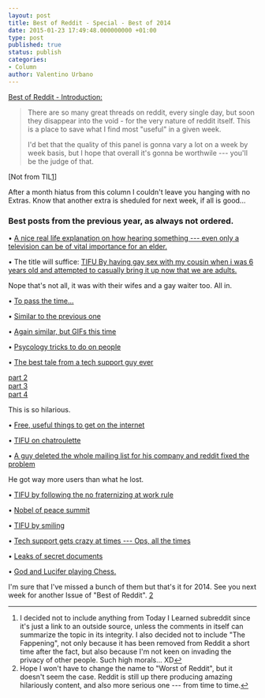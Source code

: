 ```yaml
---
layout: post
title: Best of Reddit - Special - Best of 2014
date: 2015-01-23 17:49:48.000000000 +01:00
type: post
published: true
status: publish
categories:
- Column
author: Valentino Urbano 
---
```


[Best of Reddit - Introduction:][0]

> There are so many great threads on reddit, every single day, but soon they disappear into the void - for the very nature of reddit itself. This is a place to save what I find most "useful" in a given week.
> 
> I'd bet that the quality of this panel is gonna vary a lot on a week by week basis, but I hope that overall it's gonna be worthwile --- you'll be the judge of that.

\[Not from TIL[1][1]\]

After a month hiatus from this column I couldn't leave you hanging with no Extras. Know that another extra is sheduled for next week, if all is good...

### Best posts from the previous year, as always not ordered.

• [A nice real life explanation on how hearing something --- even only a television can be of vital importance for an elder.][2]

• The title will suffice: [TIFU By having gay sex with my cousin when i was 6 years old and attempted to casually bring it up now that we are adults.][3]

Nope that's not all, it was with their wifes and a gay waiter too. All in.

• [To pass the time...][4]

• [Similar to the previous one][5]

• [Again similar, but GIFs this time][6]

• [Psycology tricks to do on people][7]

• [The best tale from a tech support guy ever][8]

[part 2][9]  
[part 3][10]  
[part 4][11]

This is so hilarious.

• [Free, useful things to get on the internet][12]

• [TIFU on chatroulette][13]

• [A guy deleted the whole mailing list for his company and reddit fixed the problem][14]

He got way more users than what he lost.

• [TIFU by following the no fraternizing at work rule][15]

• [Nobel of peace summit][16]

• [TIFU by smiling][17]

• [Tech support gets crazy at times --- Ops, all the times][18]

• [Leaks of secret documents][19]

• [God and Lucifer playing Chess.][20]

I'm sure that I've missed a bunch of them but that's it for 2014\. See you next week for another Issue of "Best of Reddit". [2][21]

---

1. I decided not to include anything from Today I Learned subreddit since it's just a link to an outside source, unless the comments in itself can summarize the topic in its integrity. I also decided not to include "The Fappening", not only because it has been removed from Reddit a short time after the fact, but also because I'm not keen on invading the privacy of other people. Such high morals... XD[↩][22]
2. Hope I won't have to change the name to "Worst of Reddit", but it doesn't seem the case. Reddit is still up there producing amazing hilariously content, and also more serious one --- from time to time.[↩][23]


[0]: http://www.myshar.org/best-of-reddit-introduction/
[1]: #f1-111414
[2]: http://www.reddit.com/r/talesfromtechsupport/comments/28qemm/dont_bother_sending_a_tech_ill_be_dead_by_then/
[3]: http://www.reddit.com/r/tifu/comments/1yf68c/tifu_by_having_gay_sex_with_my_cousin_when_i_was/
[4]: http://www.reddit.com/r/AskReddit/comments/1rwouq/what_piece_of_stand_up_comedy_10_minutes_or_less/
[5]: http://www.reddit.com/r/AskReddit/comments/2d25w3/what_are_the_youtube_videos_you_constantly_feel/
[6]: http://www.reddit.com/r/AskReddit/comments/1qg0ly/what_gif_reduces_you_to_hysterical_laughter_every/
[7]: http://www.reddit.com/r/AskReddit/comments/26zbvc/what_is_a_cool_psychology_trick_you_could_try_on/
[8]: http://www.reddit.com/r/talesfromtechsupport/comments/2bb3ki/jack_the_worst_end_user_part_1/
[9]: http://www.reddit.com/r/talesfromtechsupport/comments/2be9fw/jack_the_worst_end_user_part_2/
[10]: http://www.reddit.com/r/talesfromtechsupport/comments/2bhoz1/jack_the_worst_end_user_part_3/
[11]: http://www.reddit.com/r/talesfromtechsupport/comments/2blg90/jack_the_worst_end_user_part_4/
[12]: http://www.reddit.com/r/AskReddit/comments/26e6g4/what_free_things_on_the_internet_should_everyone/
[13]: http://www.reddit.com/r/tifu/comments/21hp6f/tifu_by_showing_my_dick_on_chatroulette/
[14]: http://www.reddit.com/r/tifu/comments/2g37hj/tifu_by_deleting_the_entire_mailing_list_acquired/
[15]: http://www.reddit.com/r/tifu/comments/2ekv1d/tifu_by_ignoring_the_no_fraternizing_at_work_rule/
[16]: http://www.reddit.com/r/worldnews/comments/2i2wvq/the_world_summit_of_nobel_peace_laureates_due_to/
[17]: http://www.reddit.com/r/tifu/comments/2eyut9/tifu_by_smiling_at_a_girl_on_the_bus/
[18]: http://www.reddit.com/r/talesfromtechsupport/comments/24jme8/so_this_just_happened
[19]: http://www.reddit.com/r/Anarchism/comments/2cjlop/gamma_international_leaked/
[20]: https://www.reddit.com/r/WritingPrompts/comments/23n2zr/wp_two_godlike_beings_disguised_as_old_men_play_a/cgyprtt
[21]: #f2-012615
[22]: #r1-111414
[23]: #r2-012615